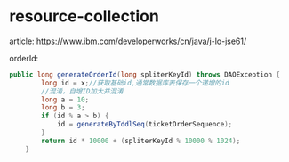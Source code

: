 # resource-collection
article:
https://www.ibm.com/developerworks/cn/java/j-lo-jse61/

orderId:
```java
public long generateOrderId(long spliterKeyId) throws DAOException {
        long id = x;//获取基础id,通常数据库表保存一个递增的id
        //混淆，自增ID加大并混淆
        long a = 10;
        long b = 3;
        if (id % a > b) {
            id = generateByTddlSeq(ticketOrderSequence);
        }
        return id * 10000 + (spliterKeyId % 10000 % 1024);
    }
```
